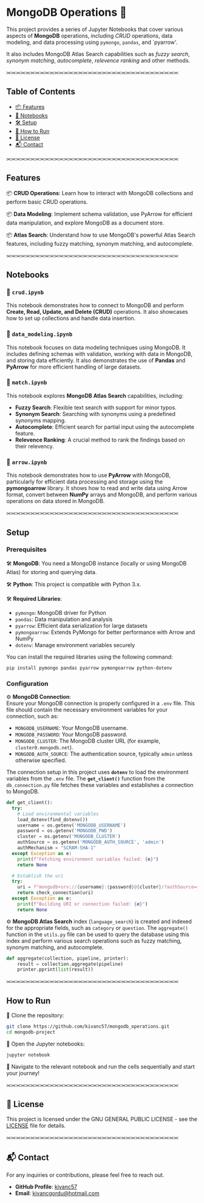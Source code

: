 
# MongoDB Operations 🥭

This project provides a series of Jupyter Notebooks that cover various aspects of **MongoDB** operations, including *CRUD* operations, data modeling, and data processing using `pymongo`, `pandas`, and `pyarrow'.

It also includes MongoDB Atlas Search capabilities such as *fuzzy search*, *synonym matching*, *autocomplete*, *relevence ranking* and other methods.

⫘⫘⫘⫘⫘⫘⫘⫘⫘⫘⫘⫘⫘⫘⫘⫘⫘⫘⫘⫘⫘⫘⫘⫘⫘⫘⫘⫘⫘⫘⫘⫘⫘⫘⫘⫘

## Table of Contents
- [📦 Features](#features)
- [📑 Notebooks](#notebooks)
- [🛠️ Setup](#setup)
- [🏃 How to Run](#how-to-run)
- [📜 License](#license)
- [📬 Contact](#contact)

⫘⫘⫘⫘⫘⫘⫘⫘⫘⫘⫘⫘⫘⫘⫘⫘⫘⫘⫘⫘⫘⫘⫘⫘⫘⫘⫘⫘⫘⫘⫘⫘⫘⫘⫘⫘

## Features <a id="features"></a>

📦 **CRUD Operations**: Learn how to interact with MongoDB collections and perform basic CRUD operations.

📦 **Data Modeling**: Implement schema validation, use PyArrow for efficient data manipulation, and explore MongoDB as a document store.

📦 **Atlas Search**: Understand how to use MongoDB's powerful Atlas Search features, including fuzzy matching, synonym matching, and autocomplete.

⫘⫘⫘⫘⫘⫘⫘⫘⫘⫘⫘⫘⫘⫘⫘⫘⫘⫘⫘⫘⫘⫘⫘⫘⫘⫘⫘⫘⫘⫘⫘⫘⫘⫘⫘⫘

## Notebooks <a id="notebooks"></a>

### 📑 `crud.ipynb` 
This notebook demonstrates how to connect to MongoDB and perform **Create, Read, Update, and Delete (CRUD)** operations. It also showcases how to set up collections and handle data insertion.

### 📑 `data_modeling.ipynb`
This notebook focuses on data modeling techniques using MongoDB. It includes defining schemas with validation, working with data in MongoDB, and storing data efficiently. It also demonstrates the use of **Pandas** and **PyArrow** for more efficient handling of large datasets.

### 📑 `match.ipynb`
This notebook explores **MongoDB Atlas Search** capabilities, including:
- **Fuzzy Search**: Flexible text search with support for minor typos.
- **Synonym Search**: Searching with synonyms using a predefined synonyms mapping.
- **Autocomplete**: Efficient search for partial input using the autocomplete feature.
- **Relevence Ranking**: A crucial method to rank the findings based on their relevency.

### 📑 `arrow.ipynb`
This notebook demonstrates how to use **PyArrow** with MongoDB, particularly for efficient data processing and storage using the **pymongoarrow** library. It shows how to read and write data using Arrow format, convert between **NumPy** arrays and MongoDB, and perform various operations on data stored in MongoDB.

⫘⫘⫘⫘⫘⫘⫘⫘⫘⫘⫘⫘⫘⫘⫘⫘⫘⫘⫘⫘⫘⫘⫘⫘⫘⫘⫘⫘⫘⫘⫘⫘⫘⫘⫘⫘

## Setup <a id="setup"></a>

### Prerequisites

🛠 **MongoDB**: You need a MongoDB instance (locally or using MongoDB Atlas) for storing and querying data.

🛠 **Python**: This project is compatible with Python 3.x.

🛠 **Required Libraries**:
  - `pymongo`: MongoDB driver for Python
  - `pandas`: Data manipulation and analysis
  - `pyarrow`: Efficient data serialization for large datasets
  - `pymongoarrow`: Extends PyMongo for better performance with Arrow and NumPy
  - `dotenv`: Manage environment variables securely

You can install the required libraries using the following command:
```bash
pip install pymongo pandas pyarrow pymongoarrow python-dotenv
```

### Configuration

⚙️ **MongoDB Connection**:  
Ensure your MongoDB connection is properly configured in a `.env` file. This file should contain the necessary environment variables for your connection, such as:
- `MONGODB_USERNAME`: Your MongoDB username.
- `MONGODB_PASSWORD`: Your MongoDB password.
- `MONGODB_CLUSTER`: The MongoDB cluster URL (for example, `cluster0.mongodb.net`).
- `MONGODB_AUTH_SOURCE`: The authentication source, typically `admin` unless otherwise specified.

The connection setup in this project uses **`dotenv`** to load the environment variables from the `.env` file. The **`get_client()`** function from the `db_connection.py` file fetches these variables and establishes a connection to MongoDB.

```python
def get_client():
  try:
    # Load environmental variables
    load_dotenv(find_dotenv())
    username = os.getenv('MONGODB_USERNAME')
    password = os.getenv('MONGODB_PWD')
    cluster = os.getenv('MONGODB_CLUSTER')
    authSource = os.getenv('MONGODB_AUTH_SOURCE', 'admin')
    authMechanism = "SCRAM-SHA-1"
  except Exception as e:
    print(f"Fetching environment variables failed: {e}")
    return None

  # Establish the uri
  try:
    uri = f"mongodb+srv://{username}:{password}@{cluster}/?authSource={authSource}&authMechanism={authMechanism}"
    return check_connection(uri)
  except Exception as e:
    print(f"Building URI or connection failed: {e}")
    return None
```

⚙️ **MongoDB Atlas Search** index (`language_search`) is created and indexed for the appropriate fields, such as `category` or `question`. The `aggregate()` function in the `utils.py` file can be used to query the database using this index and perform various search operations such as fuzzy matching, synonym matching, and autocomplete.

```python
def aggregate(collection, pipeline, printer):
    result = collection.aggregate(pipeline)
    printer.pprint(list(result))
```


⫘⫘⫘⫘⫘⫘⫘⫘⫘⫘⫘⫘⫘⫘⫘⫘⫘⫘⫘⫘⫘⫘⫘⫘⫘⫘⫘⫘⫘⫘⫘⫘⫘⫘⫘⫘

## How to Run <a id="how-to-run"></a>

🏃 Clone the repository:

   ```bash
   git clone https://github.com/kivanc57/mongodb_operations.git
   cd mongodb-project
   ```

🏃 Open the Jupyter notebooks:

   ```bash
   jupyter notebook
   ```

🏃 Navigate to the relevant notebook and run the cells sequentially and start your journey!

⫘⫘⫘⫘⫘⫘⫘⫘⫘⫘⫘⫘⫘⫘⫘⫘⫘⫘⫘⫘⫘⫘⫘⫘⫘⫘⫘⫘⫘⫘⫘⫘⫘⫘⫘⫘

## 📜 License <a id="license"></a>
This project is licensed under the GNU GENERAL PUBLIC LICENSE - see the [LICENSE](https://github.com/kivanc57/pymongo_operations/blob/main/LICENSE) file for details.

⫘⫘⫘⫘⫘⫘⫘⫘⫘⫘⫘⫘⫘⫘⫘⫘⫘⫘⫘⫘⫘⫘⫘⫘⫘⫘⫘⫘⫘⫘⫘⫘⫘⫘⫘⫘

## 📬 Contact <a id="contact"></a>

For any inquiries or contributions, please feel free to reach out.
- **GitHub Profile**: [kivanc57](https://github.com/kivanc57)
- **Email**: [kivancgordu@hotmail.com](mailto:kivancgordu@hotmail.com)

